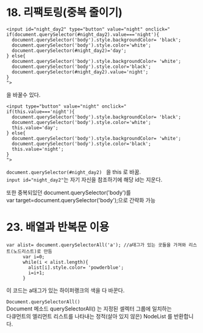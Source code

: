 # 18. 리팩토링(중복 줄이기)
```
<input id="night_day2" type="button" value="night" onclick="
if(document.querySelector(#night_day2).value==='night'){
  document.querySelector('body').style.backgroundColor= 'black';      
  document.querySelector('body').style.color='white';
  document.querySelector(#night_day2)='day';
} else{
  document.querySelector('body').style.backgroundColor= 'white';
  document.querySelector('body').style.color='black';
  document.querySelector(#night_day2).value='night';
}
">
```
을 바꿀수 있다.

```
<input type="button" value="night" onclick="
if(this.value==='night'){
  document.querySelector('body').style.backgroundColor= 'black';      
  document.querySelector('body').style.color='white';
  this.value='day';
} else{
  document.querySelector('body').style.backgroundColor= 'white';
  document.querySelector('body').style.color='black';
  this.value='night';
}
">
```
```document.querySelector(#night_day2) ``` 을 this 로 바꿈.   
``` input id="night_day2" ```는 자기 자신을 참조하기에 해당 id는 지운다.


또한 중복되있던 document.querySelector('body')를    
var target=document.querySelector('body');으로 간략화 가능   




# 23. 배열과 반복문 이용
```
var alist= document.querySelectorAll('a'); //a태그가 있는 곳들을 가져와 리스트(노드리스트)로 만듬
      var i=0;
      while(i < alist.length){
        alist[i].style.color= 'powderblue'; 
        i=i+1;
      }
```

이 코드는 a태그가 있는 하이퍼랭크의 색을 다 바꾼다.

 `Document.querySelectorAll() `   
Document 메소드 querySelectorAll() 는 지정된 셀렉터 그룹에 일치하는     
다큐먼트의 엘리먼트 리스트를 나타내는 정적(살아 있지 않은) NodeList 를 반환합니다.
